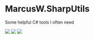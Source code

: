 # MarcusW.SharpUtils

Some helpful C# tools I often need

[![](https://travis-ci.org/MarcusWichelmann/MarcusW.SharpUtils.svg?branch=master)](https://travis-ci.org/MarcusWichelmann/MarcusW.SharpUtils)
![](https://img.shields.io/github/release/MarcusWichelmann/MarcusW.SharpUtils.svg)
![](https://img.shields.io/nuget/v/MarcusW.SharpUtils.Core.svg?style=flat)
